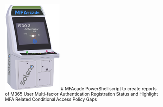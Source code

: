 <img src="Images/MFArcade.png" width=35% height=35% />
# MFAcade
PowerShell script to create reports of M365 User Multi-factor Authentication Registration Status and Highlight MFA Related Conditional Access Policy Gaps
